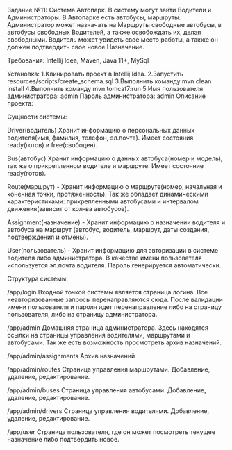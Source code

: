 Задание №11:
Система Автопарк. В систему могут зайти Водители и Администраторы. В Автопарке есть автобусы, маршруты. 
Администратор может назначать на Маршруты свободные автобусы, в автобусы свободных Водителей, а также освобождать их, делая свободными. 
Водитель может увидеть свое место работы, а также он должен подтвердить свое новое Назначение.

Требования:
Intellij Idea, Maven, Java 11+, MySql

Установка:
1.Клинировать проект в Intellij Idea.
2.Запустить resources/scripts/create_schema.sql
3.Выполнить команду mvn clean install
4.Выполнить команду mvn tomcat7:run
5.Имя пользователя администратора: admin Пароль администратора: admin
Описание проекта:


Сущности системы:

Driver(водитель)  Хранит информацию о персональных данных водителя(имя, фамилия, телефон, эл.почта). 
Имеет состояния ready(готов) и free(свободен).

Bus(автобус) Хранит информацию о данных автобуса(номер и модель), так же о прикрепленном водителе и маршруте. 
Имеет состояние ready(готов).

Route(маршрут) - Хранит информацию о маршруте(номер, начальная и конечная точки, протяженность). Так же обладает динамическими 
характеристиками: прикрепленными автобусами и интервалом движения(зависит от кол-ва автобусов).

Assignment(назначение) - Хранит информацию о назначении водителя и автобуса на маршрут
(автобус, водитель, маршрут, даты создания, подтверждения и отмены).

User(пользователь) - Хранит информацию для авторизации в системе водителя либо администратора. В качестве имени пользователя используется эл.почта водителя. Пароль генерируется автоматически.

Структура системы:

/app/login
Входной точкой системы является страница логина. Все неавторизованные запросы перенаправляются сюда. 
После валидации имени пользователя и пароля идет перенаправление либо на страницу пользователя, либо на страницу администратора.

/app/admin
Домашняя страница администратора. Здесь находятся ссылки на страницы управления водителями, маршрутами и автобусами.
Так же есть возможность просмотреть архив назначений.

/app/admin/assignments
Архив назначений

/app/admin/routes
Страница управления маршрутами. Добавление, удаление, редактирование.

/app/admin/buses
Страница управления автобусами. Добавление, удаление, редактирование.

/app/admin/drivers
Страница управления водителями. Добавление, удаление, редактирование.

/app/user
Страница пользователя, где он может посмотреть текущее назначение либо подтвердить новое.

